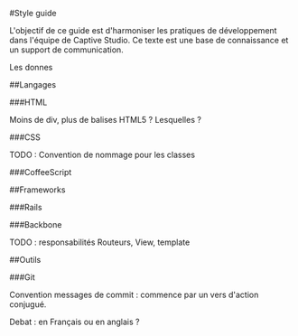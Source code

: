 #Style guide

L'objectif de ce guide est d'harmoniser les pratiques de développement dans l'équipe de Captive Studio. Ce texte est une base de connaissance et un support de communication. 

Les donnes 

##Langages

###HTML

Moins de div, plus de balises HTML5 ? Lesquelles ?

###CSS

TODO : Convention de nommage pour les classes 

###CoffeeScript

##Frameworks

###Rails

###Backbone

TODO : responsabilités Routeurs, View, template

##Outils

###Git

Convention messages de commit : commence par un vers d'action conjugué.

Debat : en Français ou en anglais ?